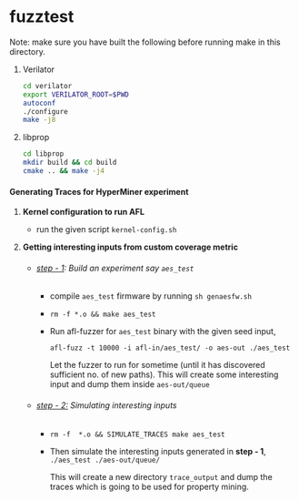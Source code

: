# fuzztest

Note: make sure you have built the following before running make in this directory.

1. Verilator

   ```bash
   cd verilator
   export VERILATOR_ROOT=$PWD
   autoconf
   ./configure
   make -j8
   ```

   

2. libprop

   ```bash
   cd libprop
   mkdir build && cd build
   cmake .. && make -j4
   ```

   

#### Generating Traces for HyperMiner experiment

1. **Kernel configuration to run AFL**

   - run the given script `kernel-config.sh` 

2. **Getting interesting inputs from custom coverage metric**

   - ###### <u>step - 1</u>: Build an experiment say `aes_test`

     - compile `aes_test` firmware by running `sh genaesfw.sh `

     - `rm -f *.o && make aes_test`

     - Run afl-fuzzer for `aes_test` binary with the given seed input, 

       `afl-fuzz -t 10000 -i afl-in/aes_test/ -o aes-out ./aes_test`

       Let the fuzzer to run for sometime (until it has discovered sufficient no. of new paths). This will create some interesting input and dump them inside `aes-out/queue`

       

   - ###### <u>step - 2:</u> Simulating interesting inputs

     - `rm -f  *.o && SIMULATE_TRACES make aes_test` 

     - Then simulate the interesting inputs generated in **step - 1**, `./aes_test ./aes-out/queue/`

       This will create a new directory `trace_output` and dump the traces which is going to be used for property mining.
   
   